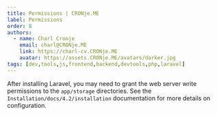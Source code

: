 ```yaml
---
title: Permissions | CRONje.ME
label: Permissions
order: 8
authors:
  - name: Charl Cronje
    email: charl@CRONje.ME
    link: https://charl-cv.CRONje.ME
    avatar: https://assets.CRONje.ME/avatars/darker.jpg
tags: [dev,tools,js,frontend,backend,devtools,php,laravel]
---
```


After installing Laravel, you may need to grant the web server write permissions to the `app/storage` directories. 
See the `Installation/docs/4.2/installation` documentation for more details on configuration.
